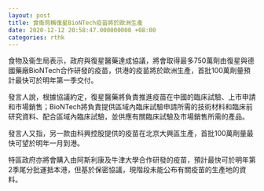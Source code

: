 ```yaml
---
layout: post
title: 食衞局稱復星BioNTech疫苗將於歐洲生產
date: 2020-12-12 20:58:47.000000000 +08:00
categories: rthk
---
```


食物及衞生局表示，政府與復星醫藥達成協議，將會取得最多750萬劑由復星與德國藥廠BioNTech合作研發的疫苗，供港的疫苗將於歐洲生產，首批100萬劑量預計最快可於明年第一季交付。

發言人說，根據協議約定，復星醫藥將負責推進疫苗在中國的臨床試驗、上市申請和市場銷售；BioNTech將負責提供區域內臨床試驗申請所需的技術材料和臨床前研究資料、配合區域內臨床試驗，並供應有關臨床試驗及市場銷售所需的產品。

發言人又指，另一款由科興控股提供的疫苗在北京大興區生產，首批100萬劑量最快可望於明年一月到港。

特區政府亦將會購入由阿斯利康及牛津大學合作研發的疫苗，預計最快可於明年第2季尾分批運抵本港，但基於保密協議，現階段未能公布有關疫苗的生產地的資料。
